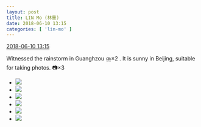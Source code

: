 ```yaml
---
layout: post
title: LIN Mo (林墨)
date: 2018-06-10 13:15
categories: [ 'lin-mo' ]
---
```


<div class="weibo-info">
  <a href="https://weibo.com/6108312042/GkHQv4wzg">2018-06-10 13:15</a>
</div>

Witnessed the rainstorm in Guanghzou ⛈️×2 . It is sunny in Beijing, suitable for taking photos. 📷×3

<!-- more -->

<ul class="weibo-pic-list-2">
  <li class="weibo-pic">
    <a href="https://wx1.sinaimg.cn/mw690/006FnQZYly1fs60anfxhbj31bq0vtqhd.jpg"><img src="https://wx1.sinaimg.cn/thumb150/006FnQZYly1fs60anfxhbj31bq0vtqhd.jpg"/></a>
  </li>
  <li class="weibo-pic">
    <a href="https://wx1.sinaimg.cn/mw690/006FnQZYly1fs60ao3sokj32t11vlhdu.jpg"><img src="https://wx1.sinaimg.cn/thumb150/006FnQZYly1fs60ao3sokj32t11vlhdu.jpg"/></a>
  </li>
  <li class="weibo-pic">
    <a href="https://wx4.sinaimg.cn/mw690/006FnQZYly1fs60apkozbj32t11vlu11.jpg"><img src="https://wx4.sinaimg.cn/thumb150/006FnQZYly1fs60apkozbj32t11vlu11.jpg"/></a>
  </li>
  <li class="weibo-pic">
    <a href="https://wx4.sinaimg.cn/mw690/006FnQZYly1fs60aqctvsj30wp0lt794.jpg"><img src="https://wx4.sinaimg.cn/thumb150/006FnQZYly1fs60aqctvsj30wp0lt794.jpg"/></a>
  </li>
  <li class="weibo-pic">
    <a href="https://wx1.sinaimg.cn/mw690/006FnQZYly1fs60aqsq1uj31dc0wwkck.jpg"><img src="https://wx1.sinaimg.cn/thumb150/006FnQZYly1fs60aqsq1uj31dc0wwkck.jpg"/></a>
  </li>
  <li class="weibo-pic">
    <a href="https://wx4.sinaimg.cn/mw690/006FnQZYly1fs60an6bnlj318m0tr10p.jpg"><img src="https://wx4.sinaimg.cn/thumb150/006FnQZYly1fs60an6bnlj318m0tr10p.jpg"/></a>
  </li>
</ul>
